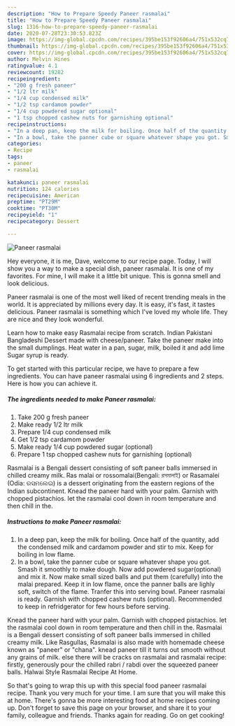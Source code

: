 ```yaml
---
description: "How to Prepare Speedy Paneer rasmalai"
title: "How to Prepare Speedy Paneer rasmalai"
slug: 1316-how-to-prepare-speedy-paneer-rasmalai
date: 2020-07-28T23:30:53.823Z
image: https://img-global.cpcdn.com/recipes/395be153f92606a4/751x532cq70/paneer-rasmalai-recipe-main-photo.jpg
thumbnail: https://img-global.cpcdn.com/recipes/395be153f92606a4/751x532cq70/paneer-rasmalai-recipe-main-photo.jpg
cover: https://img-global.cpcdn.com/recipes/395be153f92606a4/751x532cq70/paneer-rasmalai-recipe-main-photo.jpg
author: Melvin Hines
ratingvalue: 4.1
reviewcount: 19282
recipeingredient:
- "200 g fresh paneer"
- "1/2 ltr milk"
- "1/4 cup condensed milk"
- "1/2 tsp cardamom powder"
- "1/4 cup powdered sugar optional"
- "1 tsp chopped cashew nuts for garnishing optional"
recipeinstructions:
- "In a deep pan, keep the milk for boiling. Once half of the quantity, add the condensed milk and cardamom powder and stir to mix. Keep for boiling in low flame."
- "In a bowl, take the panner cube or square whatever shape you got. Smash it smoothly to make dough. Now add powdered sugar(optional) and mix it. Now make small sized balls and put them (carefully) into the malai prepared. Keep it in low flame, once the panner balls are lighly soft, switch of the flame. Tranfer this into serving bowl. Paneer rasmalai is ready. Garnish with chopped cashew nuts (optional). Recommended to keep in refridgerator for few hours before serving."
categories:
- Recipe
tags:
- paneer
- rasmalai

katakunci: paneer rasmalai 
nutrition: 124 calories
recipecuisine: American
preptime: "PT29M"
cooktime: "PT30M"
recipeyield: "1"
recipecategory: Dessert

---
```



![Paneer rasmalai](https://img-global.cpcdn.com/recipes/395be153f92606a4/751x532cq70/paneer-rasmalai-recipe-main-photo.jpg)

Hey everyone, it is me, Dave, welcome to our recipe page. Today, I will show you a way to make a special dish, paneer rasmalai. It is one of my favorites. For mine, I will make it a little bit unique. This is gonna smell and look delicious.

Paneer rasmalai is one of the most well liked of recent trending meals in the world. It is appreciated by millions every day. It is easy, it's fast, it tastes delicious. Paneer rasmalai is something which I've loved my whole life. They are nice and they look wonderful.

Learn how to make easy Rasmalai recipe from scratch. Indian Pakistani Bangladeshi Dessert made with cheese/paneer. Take the paneer make into the small dumplings. Heat water in a pan, sugar, milk, boiled it and add lime Sugar syrup is ready.


To get started with this particular recipe, we have to prepare a few ingredients. You can have paneer rasmalai using 6 ingredients and 2 steps. Here is how you can achieve it.

<!--inarticleads1-->

##### The ingredients needed to make Paneer rasmalai:

1. Take 200 g fresh paneer
1. Make ready 1/2 ltr milk
1. Prepare 1/4 cup condensed milk
1. Get 1/2 tsp cardamom powder
1. Make ready 1/4 cup powdered sugar (optional)
1. Prepare 1 tsp chopped cashew nuts for garnishing (optional)


Rasmalai is a Bengali dessert consisting of soft paneer balls immersed in chilled creamy milk. Ras malai or rossomalai(Bengali: রসমালাই) or Rasamalei (Odia: ରସମଲେଇ) is a dessert originating from the eastern regions of the Indian subcontinent. Knead the paneer hard with your palm. Garnish with chopped pistachios. let the rasmalai cool down in room temperature and then chill in the. 

<!--inarticleads2-->

##### Instructions to make Paneer rasmalai:

1. In a deep pan, keep the milk for boiling. Once half of the quantity, add the condensed milk and cardamom powder and stir to mix. Keep for boiling in low flame.
1. In a bowl, take the panner cube or square whatever shape you got. Smash it smoothly to make dough. Now add powdered sugar(optional) and mix it. Now make small sized balls and put them (carefully) into the malai prepared. Keep it in low flame, once the panner balls are lighly soft, switch of the flame. Tranfer this into serving bowl. Paneer rasmalai is ready. Garnish with chopped cashew nuts (optional). Recommended to keep in refridgerator for few hours before serving.


Knead the paneer hard with your palm. Garnish with chopped pistachios. let the rasmalai cool down in room temperature and then chill in the. Rasmalai is a Bengali dessert consisting of soft paneer balls immersed in chilled creamy milk. Like Rasgullas, Rasmalai is also made with homemade cheese known as &#34;paneer&#34; or &#34;chana&#34;. knead paneer till it turns out smooth without any grains of milk. else there will be cracks on rasmalai and rasmalai recipe: firstly, generously pour the chilled rabri / rabdi over the squeezed paneer balls. Halwai Style Rasmalai Recipe At Home. 

So that's going to wrap this up with this special food paneer rasmalai recipe. Thank you very much for your time. I am sure that you will make this at home. There's gonna be more interesting food at home recipes coming up. Don't forget to save this page on your browser, and share it to your family, colleague and friends. Thanks again for reading. Go on get cooking!
